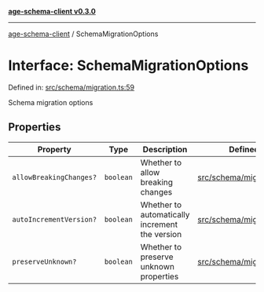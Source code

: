 [**age-schema-client v0.3.0**](../index.md)

***

[age-schema-client](/ageSchemaClient/api-generated/index.md) / SchemaMigrationOptions

# Interface: SchemaMigrationOptions

Defined in: [src/schema/migration.ts:59](https://github.com/standardbeagle/ageSchemaClient/blob/main/src/schema/migration.ts#L59)

Schema migration options

## Properties

| Property | Type | Description | Defined in |
| ------ | ------ | ------ | ------ |
| <a id="allowbreakingchanges"></a> `allowBreakingChanges?` | `boolean` | Whether to allow breaking changes | [src/schema/migration.ts:63](https://github.com/standardbeagle/ageSchemaClient/blob/main/src/schema/migration.ts#L63) |
| <a id="autoincrementversion"></a> `autoIncrementVersion?` | `boolean` | Whether to automatically increment the version | [src/schema/migration.ts:68](https://github.com/standardbeagle/ageSchemaClient/blob/main/src/schema/migration.ts#L68) |
| <a id="preserveunknown"></a> `preserveUnknown?` | `boolean` | Whether to preserve unknown properties | [src/schema/migration.ts:73](https://github.com/standardbeagle/ageSchemaClient/blob/main/src/schema/migration.ts#L73) |
